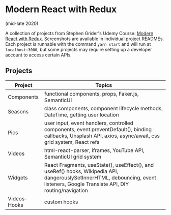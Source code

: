# Modern React with Redux
(mid-late 2020)

A collection of projects from Stephen Grider's Udemy Course: [Modern React with Redux](https://www.udemy.com/course/react-redux). Screenshots are available in individual project READMEs. Each project is runnable with the command `yarn start` and will run at `localhost:3000`, but some projects may require setting up a developer account to access certain APIs.

## Projects

| Project | Topics |
| ------ | ------ |
| Components | functional components, props, Faker.js, SemanticUI |
| Seasons | class components, component lifecycle methods, DateTime, getting user location |
| Pics | user input, event handlers, controlled components, event.preventDefault(), binding callbacks, Unsplash API, axios, async/await, css grid system, React refs |
| Videos | html-react-parser, iframes, YouTube API, SemanticUI grid system |
| Widgets | React Fragments, useState(), useEffect(), and useRef() hooks, Wikipedia API, dangerouslySetInnerHTML, debouncing, event listeners, Google Translate API, DIY routing/navigation |
| Videos-Hooks | custom hooks |